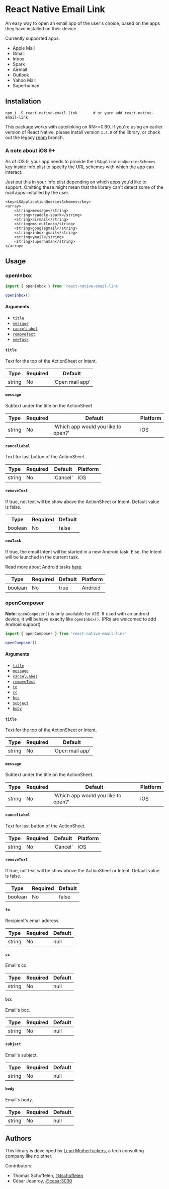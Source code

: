 # React Native Email Link

An easy way to open an email app of the user's choice, based on the apps they have installed
on their device.

Currently supported apps:

* Apple Mail
* Gmail
* Inbox
* Spark
* Airmail
* Outlook
* Yahoo Mail
* Superhuman


## Installation

```
npm i -S react-native-email-link       # or yarn add react-native-email-link
```

This package works with autolinking on RN>=0.60. If you're using an earlier version of React Native, please install version `1.4.0` of the library, or
check out the legacy [rnpm](https://github.com/leanmotherfuckers/react-native-email-link/tree/rnpm) branch.

### A note about iOS 9+
As of iOS 9, your app needs to provide the `LSApplicationQueriesSchemes` key inside
Info.plist to specify the URL schemes with which the app can interact.

Just put this in your Info.plist depending on which apps you'd like to support.
Omitting these might mean that the library can't detect some of the mail apps installed by the user.

```
<key>LSApplicationQueriesSchemes</key>
<array>
    <string>message</string>
    <string>readdle-spark</string>
    <string>airmail</string>
    <string>ms-outlook</string>
    <string>googlegmail</string>
    <string>inbox-gmail</string>
    <string>ymail</string>
    <string>superhuman</string>
</array>
```

## Usage

### openInbox

```javascript
import { openInbox } from 'react-native-email-link'

openInbox()
```

#### Arguments

- [`title`](#title)
- [`message`](#message)
- [`cancelLabel`](#cancelLabel)
- [`removeText`](#removeText)
- [`newTask`](#newTask)

#### `title`

Text for the top of the ActionSheet or Intent.

| Type     | Required | Default         |
| -------- | -------- | --------------- |
| string   | No       | 'Open mail app' |

#### `message`

Subtext under the title on the ActionSheet

| Type     | Required | Default                             | Platform |
| -------- | -------- | ----------------------------------- | -------- |
| string   | No       | 'Which app would you like to open?' | iOS      |

#### `cancelLabel`

Text for last button of the ActionSheet.

| Type     | Required | Default   | Platform |
| -------- | -------- | --------- | -------- |
| string   | No       | 'Cancel'  | iOS      |

#### `removeText`

If true, not text will be show above the ActionSheet or Intent. Default value is false.

| Type     | Required | Default  |
| -------- | -------- | -------- |
| boolean  | No       | false    |

#### `newTask`

If true, the email Intent will be started in a new Android task. Else, the Intent will be launched in the current task.

Read more about Android tasks [here](https://developer.android.com/guide/components/activities/tasks-and-back-stack).

| Type     | Required | Default   | Platform |
| -------- | -------- | --------- | -------- |
| boolean  | No       | true      | Android  |


### openComposer

**Note**: `openComposer()` is only available for iOS. If used with an android device, it will behave exaclty like `openInbox()`. (PRs are welcomed to add Android support)

```javascript
import { openComposer } from 'react-native-email-link'

openComposer()
```

#### Arguments

- [`title`](#title)
- [`message`](#message)
- [`cancelLabel`](#cancelLabel)
- [`removeText`](#removeText)
- [`to`](#to)
- [`cc`](#cc)
- [`bcc`](#bcc)
- [`subject`](#subject)
- [`body`](#body)

#### `title`

Text for the top of the ActionSheet or Intent.

| Type     | Required | Default         |
| -------- | -------- | --------------- |
| string   | No       | 'Open mail app' |

#### `message`

Subtext under the title on the ActionSheet.

| Type     | Required | Default                             | Platform |
| -------- | -------- | ----------------------------------- | -------- |
| string   | No       | 'Which app would you like to open?' | iOS      |

#### `cancelLabel`

Text for last button of the ActionSheet.

| Type     | Required | Default   | Platform |
| -------- | -------- | --------- | -------- |
| string   | No       | 'Cancel'  | iOS      |

#### `removeText`

If true, not text will be show above the ActionSheet or Intent. Default value is false.

| Type     | Required | Default  |
| -------- | -------- | -------- |
| boolean  | No       | false    |

#### `to`

Recipient's email address.

| Type     | Required | Default  |
| -------- | -------- | -------- |
| string   | No       | null     |

#### `cc`

Email's cc.

| Type     | Required | Default  |
| -------- | -------- | -------- |
| string   | No       | null     |

#### `bcc`

Email's bcc.

| Type     | Required | Default  |
| -------- | -------- | -------- |
| string   | No       | null     |

#### `subject`

Email's subject.

| Type     | Required | Default  |
| -------- | -------- | -------- |
| string   | No       | null     |

#### `body`

Email's body.

| Type     | Required | Default  |
| -------- | -------- | -------- |
| string   | No       | null     |

## Authors

This library is developed by [Lean Motherfuckers](https://leanmotherfuckers.com/), a tech consulting
company like no other.

Contributors:

* Thomas Schoffelen, [@tschoffelen](https://twitter.com/tschoffelen)
* César Jeanroy, [@cesar3030](https://github.com/cesar3030)
